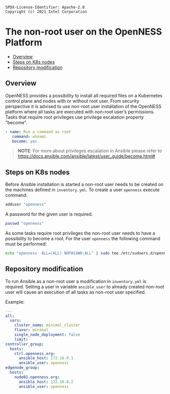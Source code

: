 ```text
SPDX-License-Identifier: Apache-2.0
Copyright (c) 2021 Intel Corporation
```
<!-- omit in toc -->
# The non-root user on the OpenNESS Platform
- [Overview](#overview)
- [Steps on K8s nodes](#steps-on-k8s-nodes)
- [Repository modification](#repository-modification)

## Overview

OpenNESS provides a possibility to install all required files on a Kubernetes control plane and nodes with or without root user. From security perspective it is advised to use non-root user installation of the OpenNESS platform where all tasks are executed with non-root user’s permissions. Tasks that require root privileges use privilege escalation property "become".

   ```yml
  - name: Run a command as root
      command: whoami
      become: yes
   ```
>**NOTE**: For more about privileges escalation in Ansible please refer to https://docs.ansible.com/ansible/latest/user_guide/become.html#

## Steps on K8s nodes

Before Ansible installation is started a non-root user needs to be created on the machines defined in `inventory.yml`. To create a user `openness` execute command:

```bash
adduser "openness"
```

A password for the given user is required.

```bash
passwd "openness"
```

As some tasks require root privileges the non-root user needs to have a possibility to become a root. For the user `openness` the following command must be performed:

```bash
echo "openness  ALL=(ALL) NOPASSWD:ALL" | sudo tee /etc/sudoers.d/openness
```

## Repository modification

To run Ansible as a non-root user a modification in `inventory.yml` is required. Setting a user in variable `ansible_user` to already created non-root user will cause an execution of all tasks as non-root user specified.

Example:

```yaml
---
all:
  vars:
    cluster_name: minimal_cluster
    flavor: minimal
    single_node_deployment: false
    limit:
controller_group:
  hosts:
    ctrl.openness.org:
      ansible_host: 172.16.0.1
      ansible_user: openness
edgenode_group:
  hosts:
    node01.openness.org:
      ansible_host: 172.16.0.2
      ansible_user: openness
```
